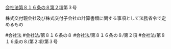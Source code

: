 [会社法第８１６条の８第２項](会社法＿＿＿＿第８１６条の８第２項)第３号

株式交付親会社及び株式交付子会社の計算書類に関する事項として法務省令で定めるもの


#会社法
#会社法/第８１６条の８
#会社法/第８１６条の８/第２項
#会社法/第８１６条の８/第２項/第３号
